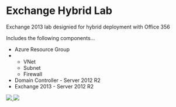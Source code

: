 # Exchange Hybrid Lab

<p>Exchange 2013 lab designied for hybrid deployment with Office 356</p>

<p>Includes the following components...</p>
<ul>
<li>Azure Resource Group</li>
<li>
<ul>
<li>VNet</li>
<li>Subnet</li>
<li>Firewall</li>
</ul>
</li>
<li>Domain Controller - Server 2012 R2</li>
<li>Exchange 2013 - Server 2012 R2</li>
</ul>

<a href="https://portal.azure.com/#create/Microsoft.Template/uri/https%3A%2F%2Fraw.githubusercontent.com%2FAllanBourne%2FHybridLab%2Fmaster%2Fazuredeploy.json" target="_blank">
    <img src="http://azuredeploy.net/deploybutton.png"/>
</a>
<a href="http://armviz.io/#/?load=https%3A%2F%2Fraw.githubusercontent.com%2FAllanBourne%2FHybridLab%2Fmaster%2Fazuredeploy.json" target="_blank">
    <img src="http://armviz.io/visualizebutton.png"/>
</a>
